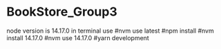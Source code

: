 ﻿# BookStore_Group3
node version is 14.17.0 
in terminal use 
#nvm use latest
#npm install
#nvm install 14.17.0
#nvm use 14.17.0
#yarn development
